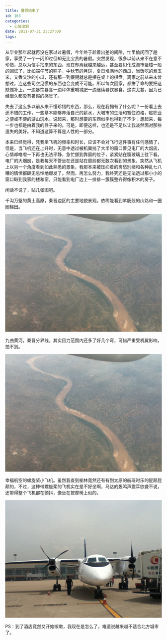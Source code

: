 ```yaml
---
title: 暑假结束了
id: 163
categories:
  - 心情涂鸦
date: 2011-07-31 23:27:00
tags:
---
```


从毕业那年起就再没在家过过暑假，今年终于趁着出差的间隙，忙里偷闲回了趟家，享受了一个一闪即过但却无比宝贵的暑假。突然发现，很多以前从来不在意不珍惜，总以为信手拈来的东西，现在却离我越来越远，甚至要幻化成海市蜃楼一般的回忆了，比如端午节的粽子，中秋节的月饼，夏日堆满地的西瓜，当饭吃的煮玉米，又香又沙的小瓜，还有那一到假期就总是摆在桌上的棋盘。离家之前从来未曾想过，连这些司空见惯的东西也会变成不可能。所以每次回家，都拼了命的要把这缺憾补上，一边暴饮暴食一边秤体重喊减肥一边继续暴饮暴食，这次尤甚，因为已经很久都没有暑假的感觉了。

失去了这么多以前从来不懂珍惜的东西，那么，现在我拥有了什么呢？一份看上去还不错的工作，一些基本能够养活自己的薪水，大城市的生活和暂住资格，趁职业之便或不便的游山玩水。说起来，那时想要的东西似乎也得到了不少；想起来，每一步也都是由着我的性子来的。可是，即便这样，也还是不足以让我淡然面对那些遗失的美好。不知道这算不算是人性的一部分。

本来已经觉得，凭我坐飞机的频率和时长，应该不会对飞行这件事有任何感情了，但是，当飞机还在上升时，无意中透过被机翼挡了大半的窗口瞥见电厂的大烟囱，心情却咯噔一下再也无法平静，急忙挪到靠窗的位子，紧紧贴在窗玻璃上往下看。电厂的大烟囱，是我每天不管坐在还是站在窗前都无数次看到的景象，突然从飞机上以另一个角度看到如此熟悉的景象，我那本来被压抑着的离愁别绪和各种乱七八糟的情愫都肆无忌惮地爆发了。然而，再怎么努力，我终究还是无法透过那小小的窗口瞅到我家的楼和窗，只能看到电厂边上一排排一簇簇整齐得像积木的房子。

闲话不说了，贴几张图吧。

千沟万壑的黄土高原，秦晋边区的主要地貌景观。依稀能看到羊肠般的山路和一圈圈梯田。

![](/images/2011/07/2.jpg)

九曲黄河，秦晋分界线。其实目力范围内还多了好几个弯，可惜严重受机翼影响，拍不到。

![](/images/2011/07/2.jpg)

幸福航空的螺旋桨小飞机。虽然我查到榆林竟然还有有到太原的航班时乐的屁颠屁颠的，不过，这种带螺旋桨的飞机实在是不好坐啊，马达的轰鸣声震耳欲聋不说，还带得整个飞机都在颤抖，像坐在按摩椅上似的。

![](/images/2011/07/3.jpg)

PS：到了酒店竟然又开始咳嗽，我现在是怎么了，难道说越来越不适合北方城市了。
